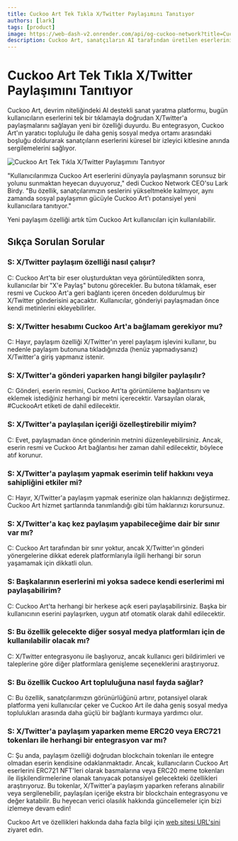 ```yaml
---
title: Cuckoo Art Tek Tıkla X/Twitter Paylaşımını Tanıtıyor
authors: [lark]
tags: [product]
image: https://web-dash-v2.onrender.com/api/og-cuckoo-network?title=Cuckoo%20Art%20Tek%20Tıkla%20X/Twitter%20Paylaşımını%20Tanıtıyor
description: Cuckoo Art, sanatçıların AI tarafından üretilen eserlerini küresel olarak sergilemelerini sağlayan tek tıkla X/Twitter paylaşımını başlatıyor. Bu özellik, yaratıcılığı ve sosyal medyayı birleştirerek erişimi ve topluluk etkileşimini genişletiyor.
---
```


# Cuckoo Art Tek Tıkla X/Twitter Paylaşımını Tanıtıyor

Cuckoo Art, devrim niteliğindeki AI destekli sanat yaratma platformu, bugün kullanıcıların eserlerini tek bir tıklamayla doğrudan X/Twitter'a paylaşmalarını sağlayan yeni bir özelliği duyurdu. Bu entegrasyon, Cuckoo Art'ın yaratıcı topluluğu ile daha geniş sosyal medya ortamı arasındaki boşluğu doldurarak sanatçıların eserlerini küresel bir izleyici kitlesine anında sergilemelerini sağlıyor.

![Cuckoo Art Tek Tıkla X/Twitter Paylaşımını Tanıtıyor](https://cuckoo-network.b-cdn.net/cuckoo-art-x-twitter-sharing.webp "Cuckoo Art Tek Tıkla X/Twitter Paylaşımını Tanıtıyor")

"Kullanıcılarımıza Cuckoo Art eserlerini dünyayla paylaşmanın sorunsuz bir yolunu sunmaktan heyecan duyuyoruz," dedi Cuckoo Network CEO'su Lark Birdy. "Bu özellik, sanatçılarımızın seslerini yükseltmekle kalmıyor, aynı zamanda sosyal paylaşımın gücüyle Cuckoo Art'ı potansiyel yeni kullanıcılara tanıtıyor."

Yeni paylaşım özelliği artık tüm Cuckoo Art kullanıcıları için kullanılabilir.

## Sıkça Sorulan Sorular

### S: X/Twitter paylaşım özelliği nasıl çalışır?

C: Cuckoo Art'ta bir eser oluşturduktan veya görüntüledikten sonra, kullanıcılar bir "X'e Paylaş" butonu görecekler. Bu butona tıklamak, eser resmi ve Cuckoo Art'a geri bağlantı içeren önceden doldurulmuş bir X/Twitter gönderisini açacaktır. Kullanıcılar, gönderiyi paylaşmadan önce kendi metinlerini ekleyebilirler.

### S: X/Twitter hesabımı Cuckoo Art'a bağlamam gerekiyor mu?

C: Hayır, paylaşım özelliği X/Twitter'ın yerel paylaşım işlevini kullanır, bu nedenle paylaşım butonuna tıkladığınızda (henüz yapmadıysanız) X/Twitter'a giriş yapmanız istenir.

### S: X/Twitter'a gönderi yaparken hangi bilgiler paylaşılır?

C: Gönderi, eserin resmini, Cuckoo Art'ta görüntüleme bağlantısını ve eklemek istediğiniz herhangi bir metni içerecektir. Varsayılan olarak, #CuckooArt etiketi de dahil edilecektir.

### S: X/Twitter'a paylaşılan içeriği özelleştirebilir miyim?

C: Evet, paylaşmadan önce gönderinin metnini düzenleyebilirsiniz. Ancak, eserin resmi ve Cuckoo Art bağlantısı her zaman dahil edilecektir, böylece atıf korunur.

### S: X/Twitter'a paylaşım yapmak eserimin telif hakkını veya sahipliğini etkiler mi?

C: Hayır, X/Twitter'a paylaşım yapmak eserinize olan haklarınızı değiştirmez. Cuckoo Art hizmet şartlarında tanımlandığı gibi tüm haklarınızı korursunuz.

### S: X/Twitter'a kaç kez paylaşım yapabileceğime dair bir sınır var mı?

C: Cuckoo Art tarafından bir sınır yoktur, ancak X/Twitter'ın gönderi yönergelerine dikkat ederek platformlarıyla ilgili herhangi bir sorun yaşamamak için dikkatli olun.

### S: Başkalarının eserlerini mi yoksa sadece kendi eserlerimi mi paylaşabilirim?

C: Cuckoo Art'ta herhangi bir herkese açık eseri paylaşabilirsiniz. Başka bir kullanıcının eserini paylaşırken, uygun atıf otomatik olarak dahil edilecektir.

### S: Bu özellik gelecekte diğer sosyal medya platformları için de kullanılabilir olacak mı?

C: X/Twitter entegrasyonu ile başlıyoruz, ancak kullanıcı geri bildirimleri ve taleplerine göre diğer platformlara genişleme seçeneklerini araştırıyoruz.

### S: Bu özellik Cuckoo Art topluluğuna nasıl fayda sağlar?

C: Bu özellik, sanatçılarımızın görünürlüğünü artırır, potansiyel olarak platforma yeni kullanıcılar çeker ve Cuckoo Art ile daha geniş sosyal medya toplulukları arasında daha güçlü bir bağlantı kurmaya yardımcı olur.

### S: X/Twitter'a paylaşım yaparken meme ERC20 veya ERC721 tokenları ile herhangi bir entegrasyon var mı?

C: Şu anda, paylaşım özelliği doğrudan blockchain tokenları ile entegre olmadan eserin kendisine odaklanmaktadır. Ancak, kullanıcıların Cuckoo Art eserlerini ERC721 NFT'leri olarak basmalarına veya ERC20 meme tokenları ile ilişkilendirmelerine olanak tanıyacak potansiyel gelecekteki özellikleri araştırıyoruz. Bu tokenlar, X/Twitter'a paylaşım yaparken referans alınabilir veya sergilenebilir, paylaşılan içeriğe ekstra bir blockchain entegrasyonu ve değer katabilir. Bu heyecan verici olasılık hakkında güncellemeler için bizi izlemeye devam edin!

Cuckoo Art ve özellikleri hakkında daha fazla bilgi için [web sitesi URL'sini](https://cuckoo.network/portal/art) ziyaret edin.